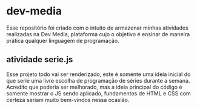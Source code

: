 # dev-media
Esse repositório foi criado com o intuito de armazenar minhas atividades realizadas na Dev Media, plataforma cujo o objetivo é ensinar de maneira prática qualquer linguagem de programação.
 

 ## atividade serie.js

 Esse projeto todo vai ser renderizado, este é somente uma ideia inicial do que serie uma livre escolha de programação de séries durante a semana. Acredito que poderia ser melhorado, mas a ideia principal do código é somente mostrar o JS sendo aplicado, fundamentos de HTML e CSS com certeza seriam muito bem-vindos nessa ocasião. 